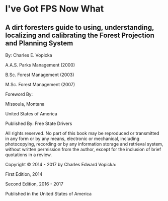# I've Got FPS Now What

## A dirt foresters guide to using, understanding, localizing and calibrating the Forest Projection and Planning System

By: Charles E. Vopicka

A.A.S. Parks Management (2000)

B.Sc. Forest Management (2003)

M.Sc. Forest Management (2007)

Foreword By:

Missoula, Montana

United States of America

Published By: Free State Drivers

All rights reserved. No part of this book may be reproduced or transmitted in any form or by any means, electronic or mechanical, including photocopying, recording or by any information storage and retrieval system, without written permission from the author, except for the inclusion of brief quotations in a review.

Copyright &copy; 2014 - 2017 by Charles Edward Vopicka:

First Edition, 2014

Second Edition, 2016 - 2017

Published in the United States of America
